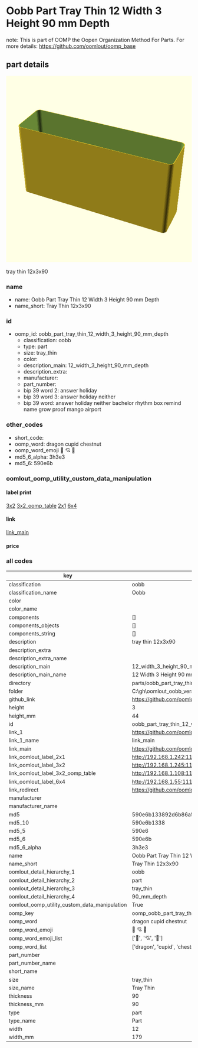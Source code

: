 # Oobb Part Tray Thin 12 Width 3 Height 90 mm Depth  

note: This is part of OOMP the Oopen Organization Method For Parts. For more details: https://github.com/oomlout/oomp_base

##  part details
  

[![](3dpr.png)](3dpr.png)

tray thin 12x3x90



### name
* name: Oobb Part Tray Thin 12 Width 3 Height 90 mm Depth
* name_short: Tray Thin 12x3x90 
### id
* oomp_id: oobb_part_tray_thin_12_width_3_height_90_mm_depth
  * classification: oobb
  * type: part
  * size: tray_thin
  * color: 
  * description_main: 12_width_3_height_90_mm_depth
  * description_extra: 
  * manufacturer: 
  * part_number: 
  * bip 39 word 2: answer holiday
  * bip 39 word 3: answer holiday neither
  * bip 39 word: answer holiday neither bachelor rhythm box remind name grow proof mango airport

### other_codes
* short_code: 
* oomp_word: dragon cupid chestnut
* oomp_word_emoji :dragon: :cupid: :chestnut:
* md5_6_alpha: 3h3e3
* md5_6: 590e6b






### oomlout_oomp_utility_custom_data_manipulation
#### label print
[3x2](http://192.168.1.245:1112/?label=oomp%203h3e3)
[3x2_oomp_table](http://192.168.1.108:1112/?label=oomp%203h3e3)
[2x1](http://192.168.1.242:1112/?label=oomp%203h3e3)
[6x4](http://192.168.1.55:1112/?label=oomp%203h3e3)    

#### link

[link_main](https://github.com/oomlout/oomlout_oobb_version_4_generated_parts/tree/main/navigation_oomp/oobb/part/tray_thin/12_width_3_height_90_mm_depth/part)                              

#### price







### all codes 
| key | value |  
| --- | --- |  
| classification | oobb |  
| classification_name | Oobb |  
| color |  |  
| color_name |  |  
| components | [] |  
| components_objects | [] |  
| components_string | [] |  
| description | tray thin 12x3x90 |  
| description_extra |  |  
| description_extra_name |  |  
| description_main | 12_width_3_height_90_mm_depth |  
| description_main_name | 12 Width 3 Height 90 mm Depth |  
| directory | parts/oobb_part_tray_thin_12_width_3_height_90_mm_depth |  
| folder | C:\gh\oomlout_oobb_version_4_generated_parts\parts\oobb_part_tray_thin_12_width_3_height_90_mm_depth |  
| github_link | https://github.com/oomlout/oomlout_oomp_part_src/tree/main/parts/oobb_part_tray_thin_12_width_3_height_90_mm_depth |  
| height | 3 |  
| height_mm | 44 |  
| id | oobb_part_tray_thin_12_width_3_height_90_mm_depth |  
| link_1 | https://github.com/oomlout/oomlout_oobb_version_4_generated_parts/tree/main/navigation_oomp/oobb/part/tray_thin/12_width_3_height_90_mm_depth/part |  
| link_1_name | link_main |  
| link_main | https://github.com/oomlout/oomlout_oobb_version_4_generated_parts/tree/main/navigation_oomp/oobb/part/tray_thin/12_width_3_height_90_mm_depth/part |  
| link_oomlout_label_2x1 | http://192.168.1.242:1112/?label=oomp%203h3e3 |  
| link_oomlout_label_3x2 | http://192.168.1.245:1112/?label=oomp%203h3e3 |  
| link_oomlout_label_3x2_oomp_table | http://192.168.1.108:1112/?label=oomp%203h3e3 |  
| link_oomlout_label_6x4 | http://192.168.1.55:1112/?label=oomp%203h3e3 |  
| link_redirect | https://github.com/oomlout/oomlout_oobb_version_4_generated_parts/tree/main/parts/oobb_tray_thin_12_03_90 |  
| manufacturer |  |  
| manufacturer_name |  |  
| md5 | 590e6b133892d6b86a5c6113285b304d |  
| md5_10 | 590e6b1338 |  
| md5_5 | 590e6 |  
| md5_6 | 590e6b |  
| md5_6_alpha | 3h3e3 |  
| name | Oobb Part Tray Thin 12 Width 3 Height 90 mm Depth |  
| name_short | Tray Thin 12x3x90  |  
| oomlout_detail_hierarchy_1 | oobb |  
| oomlout_detail_hierarchy_2 | part |  
| oomlout_detail_hierarchy_3 | tray_thin |  
| oomlout_detail_hierarchy_4 | 90_mm_depth |  
| oomlout_oomp_utility_custom_data_manipulation | True |  
| oomp_key | oomp_oobb_part_tray_thin_12_width_3_height_90_mm_depth |  
| oomp_word | dragon cupid chestnut |  
| oomp_word_emoji | :dragon: :cupid: :chestnut: |  
| oomp_word_emoji_list | [':dragon:', ':cupid:', ':chestnut:'] |  
| oomp_word_list | ['dragon', 'cupid', 'chestnut'] |  
| part_number |  |  
| part_number_name |  |  
| short_name |  |  
| size | tray_thin |  
| size_name | Tray Thin |  
| thickness | 90 |  
| thickness_mm | 90 |  
| type | part |  
| type_name | Part |  
| width | 12 |  
| width_mm | 179 |  
